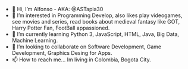 - 👋 Hi, I’m Alfonso - AKA: @ASTapia30
- 👀 I’m interested in Programming Develop, also likes play videogames, see movies and series, read books about medieval fantasy like GOT, Harry Potter Fan, FootBall appassioned.
- 🌱 I’m currently learning Python 3, JavaScript, HTML, Java, Big Data, Machine Learning.
- 💞️ I’m looking to collaborate on Software Development, Game Development, Graphics Desing for Apps.
- 📫 How to reach me... Im living in Colombia, Bogota City. 

<!---
ASTapia30/ASTapia30 is a ✨ special ✨ repository because its `README.md` (this file) appears on your GitHub profile.
You can click the Preview link to take a look at your changes.
--->
